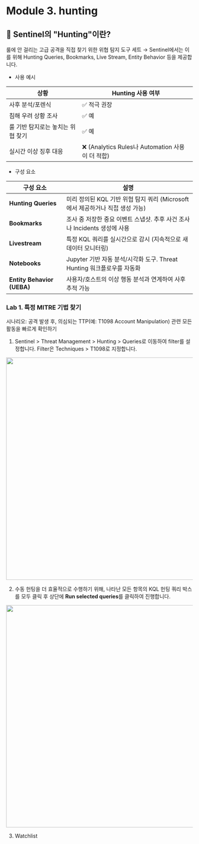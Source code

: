 # Module 3. hunting

## 🔎 Sentinel의 "Hunting"이란?
룰에 안 걸리는 고급 공격을 직접 찾기 위한 위협 탐지 도구 세트
→ Sentinel에서는 이를 위해 Hunting Queries, Bookmarks, Live Stream, Entity Behavior 등을 제공합니다.

* 사용 예시

| 상황                  | Hunting 사용 여부                            |
| ------------------- | ---------------------------------------- |
| 사후 분석/포렌식           | ✅ 적극 권장                                  |
| 침해 우려 상황 조사         | ✅ 예                                      |
| 룰 기반 탐지로는 놓치는 위협 찾기 | ✅ 예                                      |
| 실시간 이상 징후 대응        | ❌ (Analytics Rules나 Automation 사용이 더 적합) |

* 구성 요소 

| 구성 요소                      | 설명                                                  |
| -------------------------- | --------------------------------------------------- |
| **Hunting Queries**        | 미리 정의된 KQL 기반 위협 탐지 쿼리 (Microsoft에서 제공하거나 직접 생성 가능) |
| **Bookmarks**              | 조사 중 저장한 중요 이벤트 스냅샷. 추후 사건 조사나 Incidents 생성에 사용     |
| **Livestream**             | 특정 KQL 쿼리를 실시간으로 감시 (지속적으로 새 데이터 모니터링)              |
| **Notebooks**              | Jupyter 기반 자동 분석/시각화 도구. Threat Hunting 워크플로우를 자동화  |
| **Entity Behavior (UEBA)** | 사용자/호스트의 이상 행동 분석과 연계하여 사후 추적 가능                    |


### Lab 1. 특정 MITRE 기법 찾기

시나리오: 공격 발생 후, 의심되는 TTP(예: T1098 Account Manipulation) 관련 모든 활동을 빠르게 확인하기 

1. Sentinel > Threat Management > Hunting > Queries로 이동하여 filter를 설정합니다. Filter은 Techniques > T1098로 지정합니다. 
   
  <img src="![image](https://github.com/user-attachments/assets/177e200e-59f4-421c-8227-971ca3cba0b8)" width="600"/>

2. 수동 헌팅을 더 효율적으로 수행하기 위해, 나타난 모든 항목의 KQL 헌팅 쿼리 박스를 모두 클릭 후 상단에 **Run selected queries**를 클릭하여 진행합니다. 

 <img src="https://github.com/user-attachments/assets/12eef7fd-00b1-43c3-a50e-4d7a075eb233" width="600"/>

3. Watchlist
